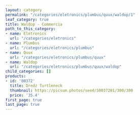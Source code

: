 ```yaml
---
layout: category
permalink: "/categories/eletronics/plumbus/quux/waldop/1"
leaf_category: true
title: Waldop - Commercia
path_to_this_category:
- name: Eletronics
  url: "/categories/eletronics"
- name: Plumbus
  url: "/categories/eletronics/plumbus"
- name: Quux
  url: "/categories/eletronics/plumbus/quux"
- name: Waldop
  url: "/categories/eletronics/plumbus/quux/waldop"
child_categories: []
products:
- id: '00372'
  title: Dredz Turtleneck
  thumbnail: https://picsum.photos/seed/S0037201/300/300
  price: '35.4'
first_page: true
last_page: true
---
```

